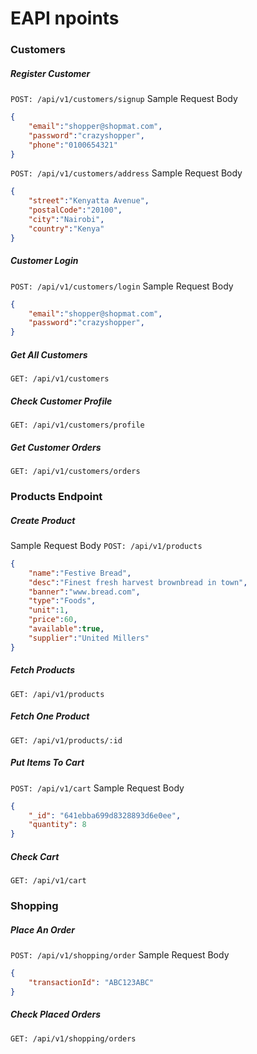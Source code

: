 # EAPI npoints
### Customers
##### Register Customer
`POST: /api/v1/customers/signup`
Sample Request Body
```json
{
    "email":"shopper@shopmat.com", 
    "password":"crazyshopper", 
    "phone":"0100654321"
}
```
`POST: /api/v1/customers/address`
Sample Request Body
```json
{
    "street":"Kenyatta Avenue", 
    "postalCode":"20100", 
    "city":"Nairobi", 
    "country":"Kenya"
}
```
##### Customer Login
`POST: /api/v1/customers/login`
Sample Request Body
```json
{
    "email":"shopper@shopmat.com", 
    "password":"crazyshopper", 
}
```
##### Get All Customers
`GET: /api/v1/customers`

##### Check Customer Profile
`GET: /api/v1/customers/profile`
##### Get Customer Orders
`GET: /api/v1/customers/orders`

### Products Endpoint
##### Create Product
Sample Request Body
`POST: /api/v1/products`
```json
{
    "name":"Festive Bread", 
    "desc":"Finest fresh harvest brownbread in town", 
    "banner":"www.bread.com",
    "type":"Foods",
    "unit":1,
    "price":60,
    "available":true,
    "supplier":"United Millers"
}
```
##### Fetch Products
`GET: /api/v1/products`
##### Fetch One Product
`GET: /api/v1/products/:id`
##### Put Items To Cart
`POST: /api/v1/cart`
Sample Request Body
```json
{
    "_id": "641ebba699d8328893d6e0ee", 
    "quantity": 8
}
```
##### Check Cart
`GET: /api/v1/cart`

### Shopping
##### Place An Order
`POST: /api/v1/shopping/order`
Sample Request Body
```json
{
    "transactionId": "ABC123ABC"
}
```
##### Check Placed Orders
`GET: /api/v1/shopping/orders`
